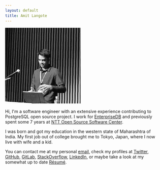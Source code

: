 ```yaml
---
layout: default
title: Amit Langote
---
```

<img src="files/me.jpg" alt="hi" float="right"/>

<p>
Hi, I'm a software engineer with an extensive experience contributing to
PostgreSQL open source project. I work for
<a href="https://www.enterprisedb.com/">EnterpriseDB</a>
and previously spent some 7 years at
<a href="https://www.sic.ecl.ntt.co.jp/e/oss/">NTT Open Source Software Center</a>.
</p>

<p>
I was born and got my education in the western state of Maharashtra of India.
My first job out of college brought me to Tokyo, Japan, where I now live with
wife and a kid.
</p>

<p>
You can contact me at my personal <a href="mailto:amitlangote09@gmail.com">email</a>,
check my profiles at <a href="https://twitter.com/amitlan">Twitter</a>,
<a href="https://github.com/amitlan">GitHub</a>,
<a href="https://gitlab.com/amitlan">GitLab</a>,
<a href="https://stacko verflow.com/users/683402">StackOverflow</a>,
<a href="https://linkedin.com/in/amitlan">LinkedIn</a>, or maybe take a look at
my somewhat up to date <a href="https://s3-ap-northeast-1.amazonaws.com/amitlan.com/files/resume.pdf">Résumé</a>.
</p>
